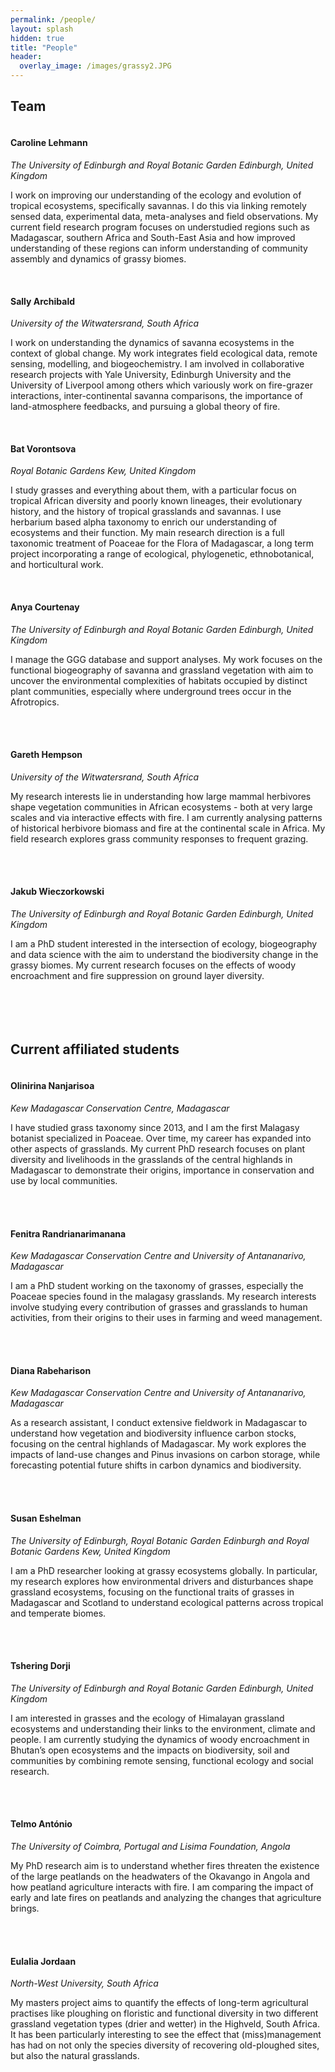```yaml
---
permalink: /people/
layout: splash
hidden: true
title: "People"
header:
  overlay_image: /images/grassy2.JPG
---
```


## Team

<figure style="width: 200px" class="align-left">
  <img src="{{ site.url }}{{ site.baseurl }}/images/caroline-lehmann.jpg" alt="">
</figure> 

#### Caroline Lehmann
_The University of Edinburgh and Royal Botanic Garden Edinburgh, United Kingdom_

I work on improving our understanding of the ecology and evolution of tropical ecosystems, specifically savannas. I do this via linking remotely sensed data, experimental data, meta-analyses and field observations. My current field research program focuses on understudied regions such as Madagascar, southern Africa and South-East Asia and how improved understanding of these regions can inform understanding of community assembly and dynamics of grassy biomes.
<br>
<br>
<figure style="width: 200px" class="align-left">
  <img src="{{ site.url }}{{ site.baseurl }}/images/sally-archibald.jpg" alt="">
</figure> 

#### Sally Archibald
_University of the Witwatersrand, South Africa_

I work on understanding the dynamics of savanna ecosystems in the context of global change. My work integrates field ecological data, remote sensing, modelling, and biogeochemistry. I am involved in collaborative research projects with Yale University, Edinburgh University and the University of Liverpool among others which variously work on fire-grazer interactions, inter-continental savanna comparisons, the importance of land-atmosphere feedbacks, and pursuing a global theory of fire.
<br>
<br>
<figure style="width: 200px" class="align-left">
  <img src="{{ site.url }}{{ site.baseurl }}/images/bat_vorontsova.jpg" alt="">
</figure> 

#### Bat Vorontsova
_Royal Botanic Gardens Kew, United Kingdom_

I study grasses and everything about them, with a particular focus on tropical African diversity and poorly known lineages, their evolutionary history, and the history of tropical grasslands and savannas. I use herbarium based alpha taxonomy to enrich our understanding of ecosystems and their function. My main research direction is a full taxonomic treatment of Poaceae for the Flora of Madagascar, a long term project incorporating a range of ecological, phylogenetic, ethnobotanical, and horticultural work.
<br>
<br>
<figure style="width: 200px" class="align-left">
  <img src="{{ site.url }}{{ site.baseurl }}/images/anya-courtenay.JPG" alt="">
</figure> 

#### Anya Courtenay
_The University of Edinburgh and Royal Botanic Garden Edinburgh, United Kingdom_

I manage the GGG database and support analyses. My work focuses on the functional biogeography of savanna and grassland vegetation with aim to uncover the environmental complexities of habitats occupied by distinct plant communities, especially where underground trees occur in the Afrotropics.
<br>
<br>
<br>
<figure style="width: 200px" class="align-left">
  <img src="{{ site.url }}{{ site.baseurl }}/images/gareth-hempson.jpg" alt="">
</figure> 

#### Gareth Hempson
_University of the Witwatersrand, South Africa_

My research interests lie in understanding how large mammal herbivores shape vegetation communities in African ecosystems - both at very large scales and via interactive effects with fire. I am currently analysing patterns of historical herbivore biomass and fire at the continental scale in Africa. My field research explores grass community responses to frequent grazing.
<br>
<br>
<br>
<figure style="width: 200px" class="align-left">
  <img src="{{ site.url }}{{ site.baseurl }}/images/jakub-wieczorkowski.jpg" alt="">
</figure> 

#### Jakub Wieczorkowski
_The University of Edinburgh and Royal Botanic Garden Edinburgh, United Kingdom_

I am a PhD student interested in the intersection of ecology, biogeography and data science with the aim to understand the biodiversity change in the grassy biomes. My current research focuses on the effects of woody encroachment and fire suppression on ground layer diversity.
<br>
<br>
<br>
<br>
<br>

## Current affiliated students

<figure style="width: 200px" class="align-left">
  <img src="{{ site.url }}{{ site.baseurl }}/images/olinirina-nanjarisoa.jpg" alt="">
</figure> 

#### Olinirina Nanjarisoa
_Kew Madagascar Conservation Centre, Madagascar_

I have studied grass taxonomy since 2013, and I am the first Malagasy botanist specialized in Poaceae. Over time, my career has expanded into other aspects of grasslands. My current PhD research focuses on plant diversity and livelihoods in the grasslands of the central highlands in Madagascar to demonstrate their origins, importance in conservation and use by local communities.
<br>
<br>
<br>
<figure style="width: 200px" class="align-left">
  <img src="{{ site.url }}{{ site.baseurl }}/images/fenitra-randrianarimanana.jpg" alt="">
</figure> 

#### Fenitra Randrianarimanana
_Kew Madagascar Conservation Centre and University of Antananarivo, Madagascar_

I am a PhD student working on the taxonomy of grasses, especially the Poaceae species found in the malagasy grasslands. My research interests involve studying every contribution of grasses and grasslands to human activities, from their origins to their uses in farming and weed management.
<br>
<br>
<br>
<figure style="width: 200px" class="align-left">
  <img src="{{ site.url }}{{ site.baseurl }}/images/diana-rabeharison.jpg" alt="">
</figure>

#### Diana Rabeharison
_Kew Madagascar Conservation Centre and University of Antananarivo, Madagascar_

As a research assistant, I conduct extensive fieldwork in Madagascar to understand how vegetation and biodiversity influence carbon stocks, focusing on the central highlands of Madagascar. My work explores the  impacts of land-use changes and Pinus invasions on carbon storage, while forecasting potential future shifts in carbon dynamics and biodiversity.
<br>
<br>
<br>
<figure style="width: 200px" class="align-left">
  <img src="{{ site.url }}{{ site.baseurl }}/images/susan-eshelman.jpeg" alt="">
</figure> 

#### Susan Eshelman
_The University of Edinburgh, Royal Botanic Garden Edinburgh and Royal Botanic Gardens Kew, United Kingdom_

I am a PhD researcher looking at grassy ecosystems globally. In particular, my research explores how environmental drivers and disturbances shape grassland ecosystems, focusing on the functional traits of grasses in Madagascar and Scotland to understand ecological patterns across tropical and temperate biomes.
<br>
<br>
<br>
<figure style="width: 200px" class="align-left">
  <img src="{{ site.url }}{{ site.baseurl }}/images/tshering-dorji.jpg" alt="">
</figure> 

#### Tshering Dorji
_The University of Edinburgh and Royal Botanic Garden Edinburgh, United Kingdom_

I am interested in grasses and the ecology of Himalayan grassland ecosystems and understanding their links to the environment, climate and people. I am currently studying the dynamics of woody encroachment in Bhutan’s open ecosystems and the impacts on biodiversity, soil and communities by combining remote sensing, functional ecology and social research.
<br>
<br>
<br>
<figure style="width: 200px" class="align-left">
  <img src="{{ site.url }}{{ site.baseurl }}/images/telmo-antonio.jpg" alt="">
</figure>

#### Telmo António
_The University of Coimbra, Portugal and Lisima Foundation, Angola_

My PhD research aim is to understand whether fires threaten the existence of the large peatlands on the headwaters of the Okavango in Angola and how peatland agriculture interacts with fire. I am comparing the impact of early and late fires on peatlands and analyzing the changes that agriculture brings. 
<br>
<br>
<br>
<figure style="width: 200px" class="align-left">
  <img src="{{ site.url }}{{ site.baseurl }}/images/eulalia-jordaan.jpg" alt="">
</figure>

#### Eulalia Jordaan
_North-West University, South Africa_

My masters project aims to quantify the effects of long-term agricultural practises like ploughing on floristic and functional diversity in two different grassland vegetation types (drier and wetter) in the Highveld, South Africa. It has been particularly interesting to see the effect that (miss)management has had on not only the species diversity of recovering old-ploughed sites, but also the natural grasslands. 

<br>
<br>
<br>
